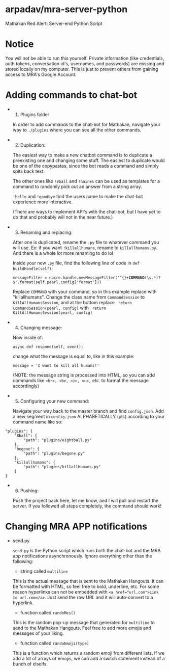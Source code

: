 # arpadav/mra-server-python
Mathakan Red Alert: Server-end Python Script

# Notice
You will not be able to run this yourself. Private information (like credentials, auth tokens, conversation id's, usernames, and passwords) are missing and stored locally on my computer. This is just to prevent others from gaining access to MRA's Google Account.

# Adding commands to chat-bot
* 1. Plugins folder
	
	In order to add commands to the chat-bot for Mathakan, navigate your way to `./plugins` where you can see all the other commands.


* 2. Duplication:
	
	The easiest way to make a new chatbot command is to duplicate a preexisting one and changing some stuff. The easiest to duplicate would be one of the copypastas, since the bot reads a command and simply spits back text.
	
	The other ones like `!8ball` and `!haines` can be used as templates for a command to randomly pick out an answer from a string array.
	
	`!hello` and `!goodbye` find the users name to make the chat-bot experience more interactive.
	
	(There are ways to implement API's with the chat-bot, but I have yet to do that and probably will not in the near future.)

	
* 3. Renaming and replacing:
	
	After one is duplicated, rename the `.py` file to whatever command you will use. Ex: if you want `!killallhumans`, rename to `killallhumans.py`. And there is a whole lot more renaming to do lol
	
	Inside your new `.py` file, find the following line of code in `def buildHandle(self)`:
	
	`messageFilter = nacre.handle.newMessageFilter('^{}+`<b>`COMMAND`</b>`(\s.*)?$'.format(self.pearl.config['format']))`
	
	Replace `COMMAND` with your command, so in this example replace with "killallhumans". Change the class name from `CommandSession` to `KillAllHumansSession`, and at the bottom replace ` return CommandSession(pearl, config)` with ` return KillAllHumansSession(pearl, config)`

	
* 4. Changing message:
	
	Now inside of:
	
	`async def respond(self, event):` 
	
	change what the message is equal to, like in this example: 
	
	`message = 'I want to kill all humans!'`
	
	(NOTE: the message string is processed into HTML, so you can add commands like `<br>, <b>, <i>, <u>,` etc. to format the message accordingly)
	
	
* 5. Configuring your new command:
	
	Navigate your way back to the master branch and find `config.json`. Add a new segment in `config.json` ALPHABETICALLY (pls) according to your command name like so:
```
"plugins": {
	"8ball": {
		"path": "plugins/eightball.py"
	},
	"begone": {
		"path": "plugins/begone.py"
	},
	"killallhumans": {
		"path": "plugins/killallhumans.py"
	}
}
```
	
* 6. Pushing:
	
	Push the project back here, let me know, and I will pull and restart the server. If you followed all steps completely, the command should work!

	
# Changing MRA APP notifications
* send.py

	`send.py` is the Python script which runs both the chat-bot and the MRA app notifications asynchronously. Ignore everything other than the following:
	
	* string called `multiline`
	
	This is the actual message that is sent to the Mathakan Hangouts. It can be formatted with HTML, so feel free to bold, underline, etc. For some reason hyperlinks can not be embedded with `<a href="url.com">Link to url.com</a>`. Just send the raw URL and it will auto-convert to a hyperlink.
	
	* function called `randoMes()`
	
	This is the random pop-up message that generated for `multiline` to send to the Mathakan Hangouts. Feel free to add more emojis and messages of your liking.
		
	* function called `randoEmoji(type)`
		
	This is a function which returns a random emoji from different lists. If we add a lot of arrays of emojis, we can add a switch statement instead of a bunch of elseifs.